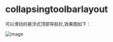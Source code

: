 # collapsingtoolbarlayout
可以滑动的悬浮式顶部导航栏,效果图如下：


![image](https://github.com/Liuncoolman/collapsingtoolbarlayout/blob/master/demo.gif)
